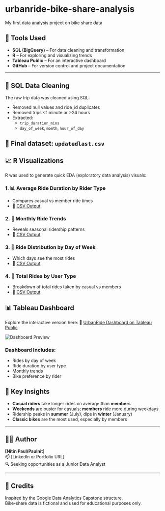 # urbanride-bike-share-analysis
My first data analysis project on bike share data
## 🧰 Tools Used

- **SQL (BigQuery)** – For data cleaning and transformation
- **R** – For exploring and visualizing trends
- **Tableau Public** – For an interactive dashboard
- **GitHub** – For version control and project documentation
---
## 🧹 SQL Data Cleaning

The raw trip data was cleaned using SQL:
- Removed null values and ride_id duplicates
- Removed trips <1 minute or >24 hours
- Extracted:  
  - `trip_duration_mins`  
  - `day_of_week`, `month`, `hour_of_day`

🧾 Final dataset: `updatedlast.csv`
---




## 📈 R Visualizations

R was used to generate quick EDA (exploratory data analysis) visuals:

### 1. 📊 Average Ride Duration by Rider Type
- Compares casual vs member ride times
- 📄 [CSV Output](r-outputs/average_ride_duration.csv)

### 2. 📅 Monthly Ride Trends
- Reveals seasonal ridership patterns
- 📄 [CSV Output](r-outputs/monthly_ride_trends.csv)

### 3. 📆 Ride Distribution by Day of Week
- Which days see the most rides
- 📄 [CSV Output](r-outputs/ride_distribution_by_day.csv)

### 4. 🚴 Total Rides by User Type
- Breakdown of total rides taken by casual vs members
- 📄 [CSV Output](r-outputs/total_rides_by_user_type.csv)







## 📊 Tableau Dashboard

Explore the interactive version here:
🔗 [UrbanRide Dashboard on Tableau Public](https://public.tableau.com/authoring/urbanrideshareanalysis/urbanridesharemay2024-25sheet12#1)




![Dashboard Preview](screenshots/dashboard-preview.png)

### Dashboard Includes:
- Rides by day of week
- Ride duration by user type
- Monthly trends
- Bike preference by rider




## 🧠 Key Insights

- **Casual riders** take longer rides on average than **members**
- **Weekends** are busier for casuals; **members** ride more during weekdays
- Ridership peaks in **summer** (July), dips in **winter** (January)
- **Classic bikes** are the most used, especially by members

---

## 🧑‍💻 Author

**[Nitin Paul/Paulnit]**  
📫 [LinkedIn or Portfolio URL]  
🔍 Seeking opportunities as a Junior Data Analyst

---

## 🧾 Credits

Inspired by the Google Data Analytics Capstone structure.  
Bike-share data is fictional and used for educational purposes only.
